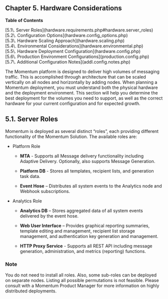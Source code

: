 ## Chapter 5. Hardware Considerations

**Table of Contents**

<dl class="toc">

<dt>[5.1\. Server Roles](hardware.requirements.php#hardware.server_roles)</dt>

<dt>[5.2\. Configuration Options](hardware.config_options.php)</dt>

<dt>[5.3\. Hardware Scaling Approach](hardware.scaling.php)</dt>

<dt>[5.4\. Environmental Considerations](hardware.environmental.php)</dt>

<dt>[5.5\. Hardware Deployment Configuration](hardware.config.php)</dt>

<dt>[5.6\. Production Environment Configurations](production.config.php)</dt>

<dt>[5.7\. Additional Configuration Notes](addl.config.notes.php)</dt>

</dl>

The Momentum platform is designed to deliver high volumes of messaging traffic. This is accomplished through architecture that can be scaled vertically on all nodes and horizontally by adding nodes. When planning a Momentum deployment, you must understand both the physical hardware and the deployment environment. This section will help you determine the best deployment for the volumes you need to support, as well as the correct hardware for your current configuration and for expected growth.

## 5.1. Server Roles

Momentum is deployed as several distinct “roles”, each providing different functionality of the Momentum Solution. The available roles are:

*   Platform Role

    *   **MTA** - Supports all Message delivery functionality including Adaptive Delivery. Optionally, also supports Message Generation.

    *   **Platform DB**    - Stores all templates, recipient lists, and generation task data.

    *   **Event Hose**      – Distributes all system events to the Analytics node and Webhook subscriptions.

*   Analytics Role

    *   **Analytics DB**    – Stores aggregated data of all system events delivered by the event hose.

    *   **Web User Interface**                – Provides graphical reporting summaries, template editing and management, recipient list storage management, and authentication key generation and management.

    *   **HTTP Proxy Service**               - Supports all REST API including message generation, administration, and metrics (reporting) functions.

### Note

You do not need to install all roles. Also, some sub-roles can be deployed on separate nodes. Listing all possible permutations is not feasible. Please consult with a Momentum Product Manager for more information on highly distributed deployments.
